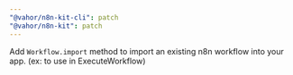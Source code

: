 ```yaml
---
"@vahor/n8n-kit-cli": patch
"@vahor/n8n-kit": patch
---
```


Add `Workflow.import` method to import an existing n8n workflow into your app. (ex: to use in ExecuteWorkflow)
